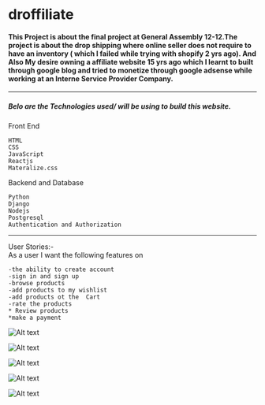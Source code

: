 # droffiliate


<h4>
This Project is about the final project at General Assembly 12-12.The project is about the drop shipping where online seller does not require to have an  inventory ( which I failed while trying with shopify 2 yrs ago). And Also My  desire owning a affiliate  website 15 yrs ago which I learnt to built through google blog  and  tried to monetize through  google adsense while working at an Interne Service Provider Company.
</h4>
<hr>

<h5> <strong>Belo are the Technologies used/ will be using to build this website.</strong>

</h5>
Front End

```
HTML
CSS
JavaScript
Reactjs
Materalize.css
```
Backend and Database

```
Python
Django
Nodejs
Postgresql
Authentication and Authorization

```
<hr>

User Stories:- <br>
As a user I want the following features on

```
-the ability to create account
-sign in and sign up 
-browse products
-add products to my wishlist 
-add products ot the  Cart 
-rate the products
* Review products
*make a payment  
```



![Alt text](images_readme/thumbnail%20(2).jpeg)

![Alt text](images_readme/thumbnail%20(1).jpeg)

![Alt text](images_readme/thumbnail%20(3).jpeg)

![Alt text](images_readme/thumbnail%20(4).jpeg)

![Alt text](images_readme/table-relationships-ecommerce-database.png)